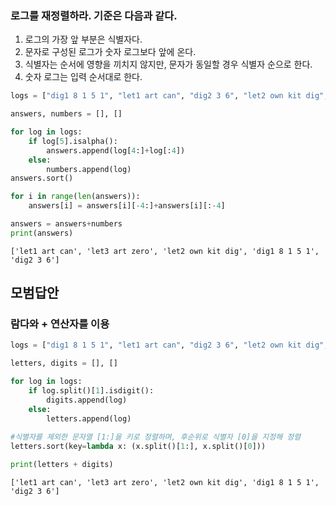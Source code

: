 ### 로그를 재정렬하라. 기준은 다음과 같다.

1. 로그의 가장 앞 부분은 식별자다.
2. 문자로 구성된 로그가 숫자 로그보다 앞에 온다.
3. 식별자는 순서에 영향을 끼치지 않지만, 문자가 동일할 경우 식별자 순으로 한다.
4. 숫자 로그는 입력 순서대로 한다.


```python
logs = ["dig1 8 1 5 1", "let1 art can", "dig2 3 6", "let2 own kit dig", "let3 art zero"]
```


```python
answers, numbers = [], []

for log in logs:
    if log[5].isalpha():
        answers.append(log[4:]+log[:4])
    else:
        numbers.append(log)
answers.sort()

for i in range(len(answers)):
    answers[i] = answers[i][-4:]+answers[i][:-4]

answers = answers+numbers
print(answers)
```

    ['let1 art can', 'let3 art zero', 'let2 own kit dig', 'dig1 8 1 5 1', 'dig2 3 6']
    

## 모범답안
### 람다와 + 연산자를 이용


```python
logs = ["dig1 8 1 5 1", "let1 art can", "dig2 3 6", "let2 own kit dig", "let3 art zero"]
```


```python
letters, digits = [], []

for log in logs:
    if log.split()[1].isdigit():
        digits.append(log)
    else:
        letters.append(log)
     
#식별자를 제외한 문자열 [1:]을 키로 정렬하며, 후순위로 식별자 [0]을 지정해 정렬   
letters.sort(key=lambda x: (x.split()[1:], x.split()[0]))

print(letters + digits)
```

    ['let1 art can', 'let3 art zero', 'let2 own kit dig', 'dig1 8 1 5 1', 'dig2 3 6']
    
